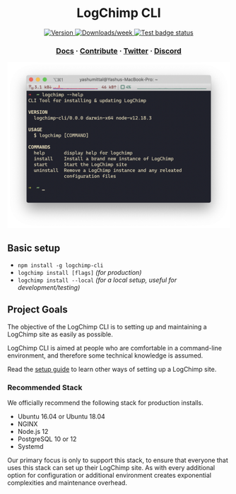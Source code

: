 <h1 align="center">
  LogChimp CLI
</h1>

<p align="center">
  <a href="https://npmjs.org/package/logchimp-cli">
    <img src="https://img.shields.io/npm/v/logchimp-cli.svg" alt="Version" />
  </a>
  <a href="https://npmjs.org/package/logchimp-cli">
    <img src="https://img.shields.io/npm/dw/logchimp-cli.svg" alt="Downloads/week" />
  </a>
  <a href="https://github.com/logchimp/logchimp-cli/actions?query=workflow%3ATest">
    <img src="https://github.com/logchimp/logchimp-cli/workflows/Test/badge.svg" alt="Test badge status" />
  </a>
</p>

<h3 align="center">
  <a href="https://logchimp.codecarrot.net/docs/install/cli/">Docs</a>
  <span> · </span>
  <a href="./CONTRIBUTING.md">Contribute</a>
  <span> · </span>
  <a href="https://twitter.com/logchimp">Twitter</a>
  <span> · </span>
  <a href="https://discord.gg/A7mztcC">Discord</a>
</h3>

<p align="center">
	<a href="https://logchimp.codecarrot.net/">
		<img src="./images/screnshot-of-logchimp-help-command.png" alt="screnshot of logchimp help command" width="600" />
	</a>
</p>

## Basic setup

* `npm install -g logchimp-cli`
* `logchimp install [flags]` _(for production)_
* `logchimp install --local` _(for a local setup, useful for development/testing)_

## Project Goals

The objective of the LogChimp CLI is to setting up and maintaining a LogChimp site as easily as possible.

LogChimp CLI is aimed at people who are comfortable in a command-line environment, and therefore some technical knowledge is assumed.

Read the [setup guide](https://logchimp.codecarrot.net/docs/install/) to learn other ways of setting up a LogChimp site.

### Recommended Stack

We officially recommend the following stack for production installs.

* Ubuntu 16.04 or Ubuntu 18.04
* NGINX
* Node.js 12
* PostgreSQL 10 or 12
* Systemd

Our primary focus is only to support this stack, to ensure that everyone that uses this stack can set up their LogChimp site. As with every additional option for configuration or additional environment creates exponential complexities and maintenance overhead.
